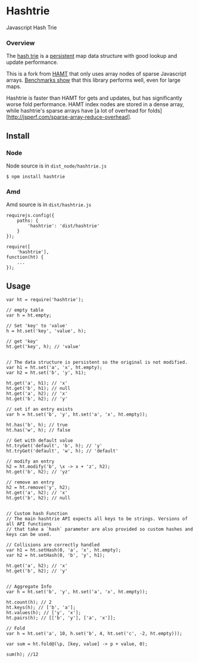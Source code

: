 # Hashtrie
Javascript Hash Trie

### Overview
The [hash trie][hash-trie] is a [persistent][persistent]
map data structure with good lookup and update performance.

This is a fork from [HAMT][hamt] that only uses array nodes of sparse Javascript
arrays. [Benchmarks show][benchmark] that this library performs well, even for large maps.

Hashtrie is faster than HAMT for gets and updates, but has significantly worse
fold performance. HAMT index nodes are stored in a dense array, while hashtrie's sparse
arrays have [a lot of overhead for folds][http://jsperf.com/sparse-array-reduce-overhead].


## Install

### Node
Node source is in `dist_node/hashtrie.js`

```
$ npm install hashtrie
```

### Amd
Amd source is in `dist/hashtrie.js`

```
requirejs.config({
    paths: {
        'hashtrie': 'dist/hashtrie'
    }
});

require([
    'hashtrie'],
function(ht) {
    ...
});
```

## Usage

```
var ht = require('hashtrie');

// empty table
var h = ht.empty;

// Set 'key' to 'value'
h = ht.set('key', 'value', h);

// get 'key'
ht.get('key', h); // 'value'


// The data structure is persistent so the original is not modified.
var h1 = ht.set('a', 'x', ht.empty);
var h2 = ht.set('b', 'y', h1);

ht.get('a', h1); // 'x'
ht.get('b', h1); // null
ht.get('a', h2); // 'x'
ht.get('b', h2); // 'y'

// set if an entry exists
var h = ht.set('b', 'y', ht.set('a', 'x', ht.empty));

ht.has('b', h); // true
ht.has('w', h); // false

// Get with default value
ht.tryGet('default', 'b', h); // 'y'
ht.tryGet('default', 'w', h); // 'default'

// modify an entry
h2 = ht.modify('b', \x -> x + 'z', h2);
ht.get('b', h2); // 'yz'

// remove an entry
h2 = ht.remove('y', h2);
ht.get('a', h2); // 'x'
ht.get('b', h2); // null


// Custom hash Function
// The main hashtrie API expects all keys to be strings. Versions of all API functions
// that take a `hash` parameter are also provided so custom hashes and keys can be used.

// Collisions are correctly handled
var h1 = ht.setHash(0, 'a', 'x', ht.empty);
var h2 = ht.setHash(0, 'b', 'y', h1);

ht.get('a', h2); // 'x'
ht.get('b', h2); // 'y'


// Aggregate Info
var h = ht.set('b', 'y', ht.set('a', 'x', ht.empty));

ht.count(h); // 2
ht.keys(h); // ['b', 'a'];
ht.values(h); // ['y', 'x'];
ht.pairs(h); // [['b', 'y'], ['a', 'x']];

// Fold
var h = ht.set('a', 10, h.set('b', 4, ht.set('c', -2, ht.empty)));

var sum = ht.fold@(\p, [key, value] -> p + value, 0);

sum(h); //12
```


[hamt]: https://github.com/mattbierner/hamt
[hash-trie]: http://en.wikipedia.org/wiki/Hash_tree_(persistent_data_structure)
[persistent]: http://en.wikipedia.org/wiki/Persistent_data_structure
[benchmark]: https://github.com/mattbierner/js-hashtrie-benchmark